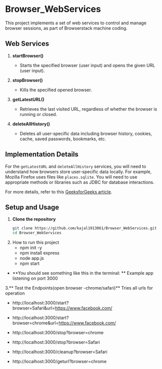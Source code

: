 # Browser_WebServices

This project implements a set of web services to control and manage browser sessions, as part of Browserstack machine coding.

## Web Services

1. **startBrowser()**
   - Starts the specified browser (user input) and opens the given URL (user input).

2. **stopBrowser()**
   - Kills the specified opened browser.

3. **getLatestURL()**
   - Retrieves the last visited URL, regardless of whether the browser is running or closed.

4. **deleteAllHistory()**
   - Deletes all user-specific data including browser history, cookies, cache, saved passwords, bookmarks, etc.

## Implementation Details

For the `getLatestURL` and `deleteAllHistory` services, you will need to understand how browsers store user-specific data locally. For example, Mozilla Firefox uses files like `places.sqlite`. You will need to use appropriate methods or libraries such as JDBC for database interactions.

For more details, refer to this [GeeksforGeeks article](https://www.geeksforgeeks.org/browserstack-interview-experience-for-freshers/).

## Setup and Usage

1. **Clone the repository**
   ```sh
   git clone https://github.com/kajal1913061/Browser_WebServices.git
   cd Browser_WebServices
2. How to run this project
    - npm init -y
    - npm install express
    -  node app.js
    -  npm start
- **You should see something like this in the terminal: **
Example app listening on port 3000

3.** Test the Endpoints(open browser -chrome/safari)**
   Tries all urls for operation
   
 - http://localhost:3000/start?browser=Safari&url=https://www.facebook.com/
 - http://localhost:3000/start?browser=chrome&url=https://www.facebook.com/

 - http://localhost:3000/stop?browser=chrome
 - http://localhost:3000/stop?browser=Safari

- http://localhost:3000/cleanup?browser=Safari
- http://localhost:3000/geturl?browser=chrome


  
